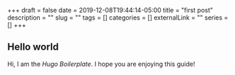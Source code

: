 +++ 
draft = false
date = 2019-12-08T19:44:14-05:00
title = "first post"
description = ""
slug = "" 
tags = []
categories = []
externalLink = ""
series = []
+++
## Hello world
Hi, I am the *Hugo Boilerplate*. I hope you are enjoying this guide!